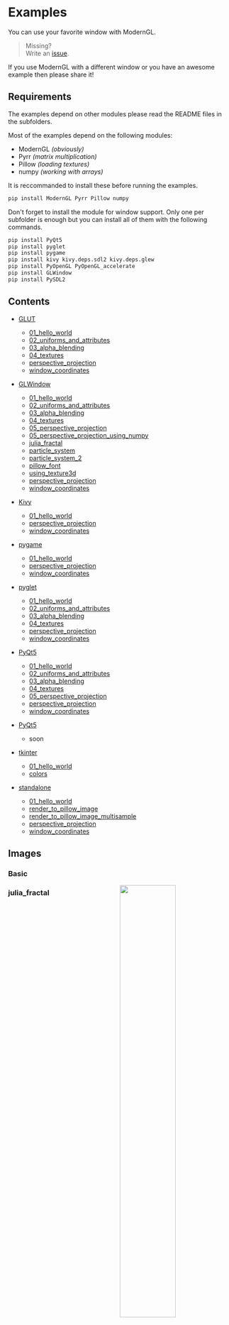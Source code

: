 # Examples

You can use your favorite window with ModernGL.

> Missing?<br>Write an [issue](https://github.com/cprogrammer1994/ModernGL/issues).

If you use ModernGL with a different window or you have an awesome example then please share it!

## Requirements

The examples depend on other modules please read the README files in the subfolders.

Most of the examples depend on the following modules:

- ModernGL _(obviously)_
- Pyrr _(matrix multiplication)_
- Pillow _(loading textures)_
- numpy _(working with arrays)_

It is reccommanded to install these before running the examples.

```sh
pip install ModernGL Pyrr Pillow numpy
```

Don't forget to install the module for window support.
Only one per subfolder is enough but you can install all of them with the following commands.

```sh
pip install PyQt5
pip install pyglet
pip install pygame
pip install kivy kivy.deps.sdl2 kivy.deps.glew
pip install PyOpenGL PyOpenGL_accelerate
pip install GLWindow
pip install PySDL2
```

## Contents

- [GLUT](https://github.com/cprogrammer1994/ModernGL/tree/master/examples/GLUT)
  - [01_hello_world](https://github.com/cprogrammer1994/ModernGL/tree/master/examples/GLUT/01_hello_world.py)
  - [02_uniforms_and_attributes](https://github.com/cprogrammer1994/ModernGL/tree/master/examples/GLUT/02_uniforms_and_attributes.py)
  - [03_alpha_blending](https://github.com/cprogrammer1994/ModernGL/tree/master/examples/GLUT/03_alpha_blending.py)
  - [04_textures](https://github.com/cprogrammer1994/ModernGL/tree/master/examples/GLUT/04_textures.py)
  - [perspective_projection](https://github.com/cprogrammer1994/ModernGL/tree/master/examples/GLUT/perspective_projection.py)
  - [window_coordinates](https://github.com/cprogrammer1994/ModernGL/tree/master/examples/GLUT/window_coordinates.py)

- [GLWindow](https://github.com/cprogrammer1994/ModernGL/tree/master/examples/GLWindow)
  - [01_hello_world](https://github.com/cprogrammer1994/ModernGL/tree/master/examples/GLWindow/01_hello_world.py)
  - [02_uniforms_and_attributes](https://github.com/cprogrammer1994/ModernGL/tree/master/examples/GLWindow/02_uniforms_and_attributes.py)
  - [03_alpha_blending](https://github.com/cprogrammer1994/ModernGL/tree/master/examples/GLWindow/03_alpha_blending.py)
  - [04_textures](https://github.com/cprogrammer1994/ModernGL/tree/master/examples/GLWindow/04_textures.py)
  - [05_perspective_projection](https://github.com/cprogrammer1994/ModernGL/tree/master/examples/GLWindow/05_perspective_projection.py)
  - [05_perspective_projection_using_numpy](https://github.com/cprogrammer1994/ModernGL/tree/master/examples/GLWindow/05_perspective_projection_using_numpy.py)
  - [julia_fractal](https://github.com/cprogrammer1994/ModernGL/tree/master/examples/GLWindow/julia_fractal.py)
  - [particle_system](https://github.com/cprogrammer1994/ModernGL/tree/master/examples/GLWindow/particle_system.py)
  - [particle_system_2](https://github.com/cprogrammer1994/ModernGL/tree/master/examples/GLWindow/particle_system_2.py)
  - [pillow_font](https://github.com/cprogrammer1994/ModernGL/tree/master/examples/GLWindow/pillow_font.py)
  - [using_texture3d](https://github.com/cprogrammer1994/ModernGL/tree/master/examples/GLWindow/using_texture3d.py)
  - [perspective_projection](https://github.com/cprogrammer1994/ModernGL/tree/master/examples/GLWindow/perspective_projection.py)
  - [window_coordinates](https://github.com/cprogrammer1994/ModernGL/tree/master/examples/GLWindow/window_coordinates.py)

- [Kivy](https://github.com/cprogrammer1994/ModernGL/tree/master/examples/Kivy)
  - [01_hello_world](https://github.com/cprogrammer1994/ModernGL/tree/master/examples/Kivy/01_hello_world.py)
  - [perspective_projection](https://github.com/cprogrammer1994/ModernGL/tree/master/examples/Kivy/perspective_projection.py)
  - [window_coordinates](https://github.com/cprogrammer1994/ModernGL/tree/master/examples/Kivy/window_coordinates.py)

- [pygame](https://github.com/cprogrammer1994/ModernGL/tree/master/examples/pygame)
  - [01_hello_world](https://github.com/cprogrammer1994/ModernGL/tree/master/examples/pygame/01_hello_world.py)
  - [perspective_projection](https://github.com/cprogrammer1994/ModernGL/tree/master/examples/pygame/perspective_projection.py)
  - [window_coordinates](https://github.com/cprogrammer1994/ModernGL/tree/master/examples/pygame/window_coordinates.py)

- [pyglet](https://github.com/cprogrammer1994/ModernGL/tree/master/examples/pyglet)
  - [01_hello_world](https://github.com/cprogrammer1994/ModernGL/tree/master/examples/pyglet/01_hello_world.py)
  - [02_uniforms_and_attributes](https://github.com/cprogrammer1994/ModernGL/tree/master/examples/pyglet/02_uniforms_and_attributes.py)
  - [03_alpha_blending](https://github.com/cprogrammer1994/ModernGL/tree/master/examples/pyglet/03_alpha_blending.py)
  - [04_textures](https://github.com/cprogrammer1994/ModernGL/tree/master/examples/pyglet/04_textures.py)
  - [perspective_projection](https://github.com/cprogrammer1994/ModernGL/tree/master/examples/pyglet/perspective_projection.py)
  - [window_coordinates](https://github.com/cprogrammer1994/ModernGL/tree/master/examples/pyglet/window_coordinates.py)

- [PyQt5](https://github.com/cprogrammer1994/ModernGL/tree/master/examples/PyQt5)
  - [01_hello_world](https://github.com/cprogrammer1994/ModernGL/tree/master/examples/PyQt5/01_hello_world.py)
  - [02_uniforms_and_attributes](https://github.com/cprogrammer1994/ModernGL/tree/master/examples/PyQt5/02_uniforms_and_attributes.py)
  - [03_alpha_blending](https://github.com/cprogrammer1994/ModernGL/tree/master/examples/PyQt5/03_alpha_blending.py)
  - [04_textures](https://github.com/cprogrammer1994/ModernGL/tree/master/examples/PyQt5/04_textures.py)
  - [05_perspective_projection](https://github.com/cprogrammer1994/ModernGL/tree/master/examples/PyQt5/05_perspective_projection.py)
  - [perspective_projection](https://github.com/cprogrammer1994/ModernGL/tree/master/examples/PyQt5/perspective_projection.py)
  - [window_coordinates](https://github.com/cprogrammer1994/ModernGL/tree/master/examples/PyQt5/window_coordinates.py)

- [PyQt5](https://github.com/cprogrammer1994/ModernGL/tree/master/examples/PySDL2)
  - soon

- [tkinter](https://github.com/cprogrammer1994/ModernGL/tree/master/examples/tkinter)
  - [01_hello_world](https://github.com/cprogrammer1994/ModernGL/tree/master/examples/tkinter/01_hello_world.py)
  - [colors](https://github.com/cprogrammer1994/ModernGL/tree/master/examples/tkinter/colors.py)

- [standalone](https://github.com/cprogrammer1994/ModernGL/tree/master/examples/standalone)
  - [01_hello_world](https://github.com/cprogrammer1994/ModernGL/tree/master/examples/standalone/01_hello_world.py)
  - [render_to_pillow_image](https://github.com/cprogrammer1994/ModernGL/tree/master/examples/standalone/render_to_pillow_image.py)
  - [render_to_pillow_image_multisample](https://github.com/cprogrammer1994/ModernGL/tree/master/examples/standalone/render_to_pillow_image_multisample.py)
  - [perspective_projection](https://github.com/cprogrammer1994/ModernGL/tree/master/examples/standalone/perspective_projection.py)
  - [window_coordinates](https://github.com/cprogrammer1994/ModernGL/tree/master/examples/standalone/window_coordinates.py)

## Images

### Basic

<img align="right" width="50%" src="https://raw.githubusercontent.com/cprogrammer1994/ModernGL/master/docs/Examples/images/01_hello_world.png">

<img align="left" width="50%" src="https://raw.githubusercontent.com/cprogrammer1994/ModernGL/master/docs/Examples/images/02_uniforms_and_attributes.png">

<img align="right" width="50%" src="https://raw.githubusercontent.com/cprogrammer1994/ModernGL/master/docs/Examples/images/03_alpha_blending.png">

<img align="left" width="50%" src="https://raw.githubusercontent.com/cprogrammer1994/ModernGL/master/docs/Examples/images/04_textures.png">

### julia_fractal

<img width="50%" src="https://raw.githubusercontent.com/cprogrammer1994/ModernGL/master/docs/Examples/images/julia_fractal.png">

### particle_system

<img width="50%" src="https://raw.githubusercontent.com/cprogrammer1994/ModernGL/master/docs/Examples/images/particle_system.png">
